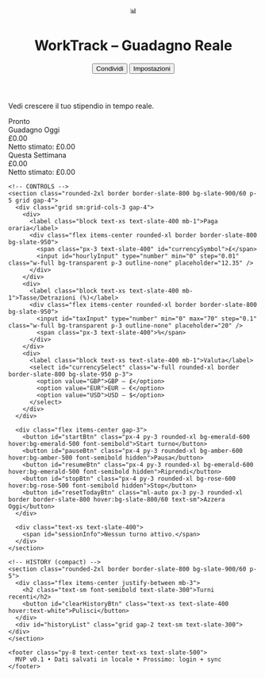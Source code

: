 <!DOCTYPE html>
<html lang="it">
<head>
  <meta charset="UTF-8" />
  <meta name="viewport" content="width=device-width, initial-scale=1" />
  <title>WorkTrack – Guadagno Reale (MVP)</title>
  <link href="https://fonts.googleapis.com/css2?family=Inter:wght@400;600;800&display=swap" rel="stylesheet">
  <script src="https://cdn.tailwindcss.com"></script>
  <style>
    :root { --ring: 0 0% 100%; }
    html, body { height: 100%; }
    body { font-family: 'Inter', system-ui, -apple-system, Segoe UI, Roboto, Ubuntu, 'Helvetica Neue', Arial, sans-serif; }
  </style>
  <!-- PWA hooks -->
  <link rel="manifest" href="/manifest.json">
  <meta name="theme-color" content="#0f172a">
  <script>
    if ('serviceWorker' in navigator) {
      window.addEventListener('load', () => {
        navigator.serviceWorker.register('/sw.js').catch(console.error);
      });
    }
  </script>
</head>
<body class="min-h-screen bg-slate-950 text-slate-100">
  <!-- HEADER -->
  <header class="sticky top-0 z-30 backdrop-blur supports-[backdrop-filter]:bg-slate-950/70 bg-slate-900/60 border-b border-slate-800">
    <div class="max-w-4xl mx-auto px-4 sm:px-6 py-4 flex items-center justify-between">
      <div class="flex items-center gap-3">
        <div class="text-2xl">📊</div>
        <h1 class="text-xl sm:text-2xl font-extrabold tracking-tight">WorkTrack – Guadagno Reale</h1>
      </div>
      <div class="flex items-center gap-2">
        <button id="shareBtn" class="hidden sm:inline-flex px-3 py-2 rounded-xl border border-slate-800 hover:bg-slate-800/60 transition text-sm">Condividi</button>
        <button id="settingsBtn" class="px-3 py-2 rounded-xl bg-indigo-600 hover:bg-indigo-500 transition text-sm font-semibold">Impostazioni</button>
      </div>
    </div>
  </header>

  <!-- MAIN -->
  <main class="max-w-4xl mx-auto px-4 sm:px-6 py-8 grid gap-6">
    <!-- HERO / STATUS BAR -->
    <section class="grid gap-4">
      <div class="flex flex-col sm:flex-row items-start sm:items-center justify-between gap-3">
        <p class="text-slate-300">Vedi crescere il tuo stipendio in <span class="font-semibold text-white">tempo reale</span>.</p>
        <div class="inline-flex items-center gap-2 text-xs text-slate-400">
          <span class="h-2 w-2 rounded-full bg-emerald-500 animate-pulse"></span>
          <span id="statusText">Pronto</span>
        </div>
      </div>
      <div class="grid sm:grid-cols-2 gap-4">
        <div class="rounded-2xl border border-slate-800 bg-slate-900/60 p-5">
          <div class="text-sm text-slate-400">Guadagno Oggi</div>
          <div id="earnToday" class="text-4xl sm:text-5xl font-extrabold mt-2 tracking-tight">£0.00</div>
          <div class="mt-3 text-xs text-slate-400" id="earnTodayNet">Netto stimato: £0.00</div>
        </div>
        <div class="rounded-2xl border border-slate-800 bg-slate-900/60 p-5">
          <div class="text-sm text-slate-400">Questa Settimana</div>
          <div id="earnWeek" class="text-4xl sm:text-5xl font-extrabold mt-2 tracking-tight">£0.00</div>
          <div class="mt-3 text-xs text-slate-400" id="earnWeekNet">Netto stimato: £0.00</div>
        </div>
      </div>
    </section>

    <!-- CONTROLS -->
    <section class="rounded-2xl border border-slate-800 bg-slate-900/60 p-5 grid gap-4">
      <div class="grid sm:grid-cols-3 gap-4">
        <div>
          <label class="block text-xs text-slate-400 mb-1">Paga oraria</label>
          <div class="flex items-center rounded-xl border border-slate-800 bg-slate-950">
            <span class="px-3 text-slate-400" id="currencySymbol">£</span>
            <input id="hourlyInput" type="number" min="0" step="0.01" class="w-full bg-transparent p-3 outline-none" placeholder="12.35" />
          </div>
        </div>
        <div>
          <label class="block text-xs text-slate-400 mb-1">Tasse/Detrazioni (%)</label>
          <div class="flex items-center rounded-xl border border-slate-800 bg-slate-950">
            <input id="taxInput" type="number" min="0" max="70" step="0.1" class="w-full bg-transparent p-3 outline-none" placeholder="20" />
            <span class="px-3 text-slate-400">%</span>
          </div>
        </div>
        <div>
          <label class="block text-xs text-slate-400 mb-1">Valuta</label>
          <select id="currencySelect" class="w-full rounded-xl border border-slate-800 bg-slate-950 p-3">
            <option value="GBP">GBP – £</option>
            <option value="EUR">EUR – €</option>
            <option value="USD">USD – $</option>
          </select>
        </div>
      </div>

      <div class="flex items-center gap-3">
        <button id="startBtn" class="px-4 py-3 rounded-xl bg-emerald-600 hover:bg-emerald-500 font-semibold">Start turno</button>
        <button id="pauseBtn" class="px-4 py-3 rounded-xl bg-amber-600 hover:bg-amber-500 font-semibold hidden">Pausa</button>
        <button id="resumeBtn" class="px-4 py-3 rounded-xl bg-emerald-600 hover:bg-emerald-500 font-semibold hidden">Riprendi</button>
        <button id="stopBtn" class="px-4 py-3 rounded-xl bg-rose-600 hover:bg-rose-500 font-semibold hidden">Stop</button>
        <button id="resetTodayBtn" class="ml-auto px-3 py-3 rounded-xl border border-slate-800 hover:bg-slate-800/60 text-sm">Azzera Oggi</button>
      </div>

      <div class="text-xs text-slate-400">
        <span id="sessionInfo">Nessun turno attivo.</span>
      </div>
    </section>

    <!-- HISTORY (compact) -->
    <section class="rounded-2xl border border-slate-800 bg-slate-900/60 p-5">
      <div class="flex items-center justify-between mb-3">
        <h2 class="text-sm font-semibold text-slate-300">Turni recenti</h2>
        <button id="clearHistoryBtn" class="text-xs text-slate-400 hover:text-white">Pulisci</button>
      </div>
      <div id="historyList" class="grid gap-2 text-sm text-slate-300"></div>
    </section>

    <footer class="py-8 text-center text-xs text-slate-500">
      MVP v0.1 • Dati salvati in locale • Prossimo: login + sync
    </footer>
  </main>

  <!-- SETTINGS MODAL -->
  <dialog id="settingsModal" class="backdrop:bg-black/60 rounded-2xl p-0 w-[92vw] max-w-lg border border-slate-800 bg-slate-900 text-slate-100">
    <form method="dialog" class="grid">
      <div class="px-5 py-4 flex items-center justify-between border-b border-slate-800">
        <h3 class="font-semibold">Impostazioni</h3>
        <button class="text-slate-400 hover:text-white" id="closeSettings">✕</button>
      </div>
      <div class="p-5 grid gap-4">
        <div class="grid sm:grid-cols-2 gap-4">
          <label class="grid gap-1 text-sm">Inizio settimana
            <select id="weekStartSelect" class="rounded-xl border border-slate-800 bg-slate-950 p-3">
              <option value="1">Lunedì</option>
              <option value="0">Domenica</option>
            </select>
          </label>
          <label class="grid gap-1 text-sm">Auto-pausa inattività (min)
            <input id="autoPauseInput" type="number" min="0" step="1" class="rounded-xl border border-slate-800 bg-slate-950 p-3" placeholder="0 = off" />
          </label>
        </div>
        <p class="text-xs text-slate-400">Tutto è salvato in locale (localStorage). Nessun dato esce dal tuo dispositivo.</p>
      </div>
      <div class="px-5 py-4 border-t border-slate-800 flex items-center justify-end gap-2">
        <button id="saveSettingsBtn" value="save" class="px-4 py-2 rounded-xl bg-indigo-600 hover:bg-indigo-500 font-semibold">Salva</button>
        <button value="cancel" class="px-4 py-2 rounded-xl border border-slate-800 hover:bg-slate-800/60">Chiudi</button>
      </div>
    </form>
  </dialog>

  <script>
    // ------------------ STATE & STORAGE ------------------
    const SKEY = {
      hourly: 'wt_hourly',
      tax: 'wt_tax',
      currency: 'wt_currency',
      weekStart: 'wt_weekStart',
      sessions: 'wt_sessions', // JSON array of {start,end,durationMs,earned}
      autoPauseMin: 'wt_autoPauseMin'
    };

    const state = {
      running: false,
      paused: false,
      startTs: null,
      pauseAccumMs: 0,
      lastTick: null,
      hourly: parseFloat(localStorage.getItem(SKEY.hourly) ?? '12.35'),
      tax: parseFloat(localStorage.getItem(SKEY.tax) ?? '20'),
      currency: localStorage.getItem(SKEY.currency) || 'GBP',
      weekStart: parseInt(localStorage.getItem(SKEY.weekStart) ?? '1', 10),
      autoPauseMin: parseInt(localStorage.getItem(SKEY.autoPauseMin) ?? '0', 10),
      sessions: JSON.parse(localStorage.getItem(SKEY.sessions) || '[]')
    };

    // ------------------ UTILS ------------------
    const currencyMap = { GBP: '£', EUR: '€', USD: '$' };
    const fmtMoney = (n) => (n || 0).toLocaleString(undefined, { minimumFractionDigits: 2, maximumFractionDigits: 2 });
    const todayKey = () => new Date().toISOString().slice(0,10);

    function saveState() {
      localStorage.setItem(SKEY.hourly, String(state.hourly));
      localStorage.setItem(SKEY.tax, String(state.tax));
      localStorage.setItem(SKEY.currency, state.currency);
      localStorage.setItem(SKEY.weekStart, String(state.weekStart));
      localStorage.setItem(SKEY.autoPauseMin, String(state.autoPauseMin));
      localStorage.setItem(SKEY.sessions, JSON.stringify(state.sessions));
    }

    function getWeekRange(d = new Date()) {
      const day = d.getDay(); // 0=Sun..6=Sat
      const diff = (day - state.weekStart + 7) % 7; // days since week start
      const start = new Date(d);
      start.setHours(0,0,0,0);
      start.setDate(start.getDate() - diff);
      const end = new Date(start);
      end.setDate(end.getDate() + 7);
      return { start, end };
    }

    function earningsPerMs() {
      const perHour = state.hourly || 0;
      return perHour / 3600000; // £ per millisecond
    }

    function net(val) {
      const tax = Math.max(0, Math.min(70, state.tax || 0));
      return val * (1 - tax / 100);
    }

    // ------------------ DOM ------------------
    const el = (id) => document.getElementById(id);
    const earnTodayEl = el('earnToday');
    const earnTodayNetEl = el('earnTodayNet');
    const earnWeekEl = el('earnWeek');
    const earnWeekNetEl = el('earnWeekNet');
    const sessionInfoEl = el('sessionInfo');
    const historyListEl = el('historyList');

    const hourlyInput = el('hourlyInput');
    const taxInput = el('taxInput');
    const currencySelect = el('currencySelect');
    const currencySymbol = el('currencySymbol');

    const startBtn = el('startBtn');
    const pauseBtn = el('pauseBtn');
    const resumeBtn = el('resumeBtn');
    const stopBtn = el('stopBtn');
    const resetTodayBtn = el('resetTodayBtn');

    const clearHistoryBtn = el('clearHistoryBtn');

    const settingsBtn = el('settingsBtn');
    const settingsModal = el('settingsModal');
    const closeSettings = el('closeSettings');
    const saveSettingsBtn = el('saveSettingsBtn');
    const weekStartSelect = el('weekStartSelect');
    const autoPauseInput = el('autoPauseInput');

    const statusText = el('statusText');

    // ------------------ INIT ------------------
    function loadUIFromState() {
      hourlyInput.value = String(state.hourly ?? '');
      taxInput.value = String(state.tax ?? '');
      currencySelect.value = state.currency;
      currencySymbol.textContent = currencyMap[state.currency] || '£';
      weekStartSelect.value = String(state.weekStart);
      autoPauseInput.value = String(state.autoPauseMin);
      updateTotalsUI();
      renderHistory();
    }

    function updateTotalsUI() {
      const curr = currencyMap[state.currency] || '£';
      // Today
      const todayTotal = sumSessionsRange(dayStart(new Date()), dayEnd(new Date()));
      earnTodayEl.textContent = curr + fmtMoney(todayTotal);
      earnTodayNetEl.textContent = `Netto stimato: ${curr}${fmtMoney(net(todayTotal))}`;

      // Week
      const { start, end } = getWeekRange();
      const weekTotal = sumSessionsRange(start, end);
      earnWeekEl.textContent = curr + fmtMoney(weekTotal);
      earnWeekNetEl.textContent = `Netto stimato: ${curr}${fmtMoney(net(weekTotal))}`;
    }

    function dayStart(d) { const x = new Date(d); x.setHours(0,0,0,0); return x; }
    function dayEnd(d) { const x = new Date(d); x.setHours(23,59,59,999); return x; }

    function sumSessionsRange(start, end) {
      let total = 0;
      for (const s of state.sessions) {
        const st = new Date(s.start).getTime();
        const en = new Date(s.end).getTime();
        if (en >= start.getTime() && st <= end.getTime()) total += s.earned || 0;
      }
      // include running session partial for today/week if active
      if (state.running && state.startTs) {
        const now = Date.now();
        const earned = (now - state.startTs - state.pauseAccumMs) * earningsPerMs();
        const st = state.startTs; const en = now;
        const inRange = en >= start.getTime() && st <= end.getTime();
        if (inRange) total += Math.max(0, earned);
      }
      return total;
    }

    function renderHistory() {
      if (!state.sessions.length) { historyListEl.innerHTML = '<div class="text-slate-500">Nessun turno salvato.</div>'; return; }
      const items = state.sessions.slice().reverse().slice(0, 10).map(s => {
        const d1 = new Date(s.start); const d2 = new Date(s.end);
        const durH = (s.durationMs || 0) / 3600000;
        const curr = currencyMap[state.currency] || '£';
        return `<div class="flex items-center justify-between rounded-xl border border-slate-800 bg-slate-950 p-3">
          <div class="text-slate-300">${d1.toLocaleDateString()} <span class="text-slate-500">${d1.toLocaleTimeString()}–${d2.toLocaleTimeString()}</span></div>
          <div class="text-slate-400 text-xs">${durH.toFixed(2)} h · <span class="text-slate-200 font-semibold">${curr}${fmtMoney(s.earned || 0)}</span></div>
        </div>`;
      }).join('');
      historyListEl.innerHTML = items;
    }

    // ------------------ SESSION LOGIC ------------------
    let tickHandle = null;

    function startSession() {
      if (state.running) return;
      const h = parseFloat(hourlyInput.value);
      if (!h || h <= 0) { alert('Imposta una paga oraria valida.'); return; }
      state.hourly = h; state.tax = parseFloat(taxInput.value || '0'); state.currency = currencySelect.value;
      state.startTs = Date.now();
      state.pauseAccumMs = 0;
      state.running = true; state.paused = false; state.lastTick = Date.now();
      saveState();
      updateButtons();
      sessionInfoEl.textContent = 'Turno in corso…';
      statusText.textContent = 'In corso';
      tickHandle = requestAnimationFrame(tick);
    }

    function pauseSession() {
      if (!state.running || state.paused) return;
      state.paused = true;
      // accumulate pause from now
      state.lastTick = Date.now();
      updateButtons();
      statusText.textContent = 'In pausa';
    }

    function resumeSession() {
      if (!state.running || !state.paused) return;
      // add paused duration
      const now = Date.now();
      state.pauseAccumMs += (now - state.lastTick);
      state.paused = false;
      state.lastTick = now;
      updateButtons();
      statusText.textContent = 'In corso';
      tickHandle = requestAnimationFrame(tick);
    }

    function stopSession() {
      if (!state.running) return;
      const now = Date.now();
      const effectiveMs = Math.max(0, (now - state.startTs - (state.paused ? (now - state.lastTick) : 0) - state.pauseAccumMs));
      const earned = effectiveMs * earningsPerMs();
      const session = { start: new Date(state.startTs).toISOString(), end: new Date(now).toISOString(), durationMs: effectiveMs, earned: earned };
      state.sessions.push(session);
      state.running = false; state.paused = false; state.startTs = null; state.pauseAccumMs = 0; state.lastTick = null;
      saveState();
      updateButtons();
      updateTotalsUI();
      renderHistory();
      sessionInfoEl.textContent = 'Nessun turno attivo.';
      statusText.textContent = 'Pronto';
      if (tickHandle) cancelAnimationFrame(tickHandle);
    }

    function tick() {
      if (!state.running) return;
      const now = Date.now();
      if (!state.paused) {
        updateTotalsUI();
        // auto-pause if needed
        if (state.autoPauseMin > 0) {
          // (MVP semplice) – se finestra perde focus per X minuti, metti in pausa
          // Nota: soluzione minimale; per qualcosa di serio: Web Worker + user activity listeners
        }
      }
      state.lastTick = now;
      tickHandle = requestAnimationFrame(tick);
    }

    function updateButtons() {
      startBtn.classList.toggle('hidden', state.running);
      stopBtn.classList.toggle('hidden', !state.running);
      pauseBtn.classList.toggle('hidden', !state.running || state.paused);
      resumeBtn.classList.toggle('hidden', !state.running || !state.paused);
    }

    function resetToday() {
      const yes = confirm('Azzero i turni di oggi?');
      if (!yes) return;
      const start = dayStart(new Date()).getTime();
      const end = dayEnd(new Date()).getTime();
      state.sessions = state.sessions.filter(s => {
        const st = new Date(s.start).getTime();
        const en = new Date(s.end).getTime();
        return !(en >= start && st <= end);
      });
      saveState();
      updateTotalsUI();
      renderHistory();
    }

    function clearHistory() {
      const yes = confirm('Pulisci tutti i turni salvati?');
      if (!yes) return;
      state.sessions = [];
      saveState();
      updateTotalsUI();
      renderHistory();
    }

    // ------------------ EVENTS ------------------
    startBtn.addEventListener('click', startSession);
    pauseBtn.addEventListener('click', pauseSession);
    resumeBtn.addEventListener('click', resumeSession);
    stopBtn.addEventListener('click', stopSession);
    resetTodayBtn.addEventListener('click', resetToday);
    clearHistoryBtn.addEventListener('click', clearHistory);

    hourlyInput.addEventListener('change', () => { state.hourly = parseFloat(hourlyInput.value || '0'); saveState(); updateTotalsUI(); });
    taxInput.addEventListener('change', () => { state.tax = parseFloat(taxInput.value || '0'); saveState(); updateTotalsUI(); });
    currencySelect.addEventListener('change', () => { state.currency = currencySelect.value; currencySymbol.textContent = currencyMap[state.currency] || '£'; saveState(); updateTotalsUI(); });

    settingsBtn.addEventListener('click', () => settingsModal.showModal());
    closeSettings.addEventListener('click', (e) => { e.preventDefault(); settingsModal.close(); });
    saveSettingsBtn.addEventListener('click', (e) => {
      e.preventDefault();
      state.weekStart = parseInt(weekStartSelect.value, 10);
      state.autoPauseMin = parseInt(autoPauseInput.value || '0', 10);
      saveState();
      updateTotalsUI();
      settingsModal.close();
    });

    // keyboard shortcuts MVP
    window.addEventListener('keydown', (e) => {
      if (e.key.toLowerCase() === 's') startSession();
      if (e.key.toLowerCase() === 'p') (state.paused ? resumeSession() : pauseSession());
      if (e.key.toLowerCase() === 'x') stopSession();
    });

    // First paint
    loadUIFromState();
    updateButtons();
  </script>

  <!--
  =========================
  ROADMAP (TODO NEXT)
  =========================
  - [ ] Export CSV dei turni
  - [ ] Autopause vera (idle/mouse/visibilitychange)
  - [ ] Tariffe multiple (overtime, notturni, weekend)
  - [ ] Obiettivi: target mensili + progress bar
  - [ ] Login + sync (Firebase / Supabase)
  - [ ] Grafici (Recharts) e report settimanale
  - [ ] UI polishing + tema chiaro/scuro
  - [ ] PWA installabile (offline support)
  - [ ] Pay periods (settimanale/bi-sett./mensile) + busta paga
  -->
</body>
</html>
